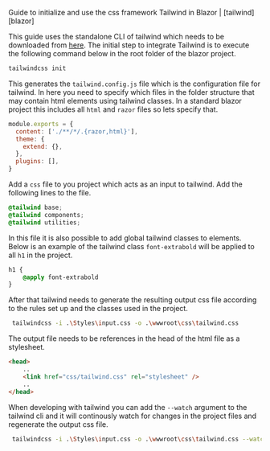 Guide to initialize and use the css framework Tailwind in Blazor | [tailwind] [blazor]

This guide uses the standalone CLI of tailwind which needs to be downloaded from [here](https://tailwindcss.com/blog/standalone-cli). The initial step to integrate Tailwind is to execute the following command below in the root folder of the blazor project.

```bash
tailwindcss init
```

This generates the `tailwind.config.js` file which is the configuration file for tailwind. In here you need to specify which files in the folder structure that may contain html elements using tailwind classes. In a standard blazor project this includes all `html` and `razor` files so lets specify that.  

```js
module.exports = {
  content: ['./**/*/.{razor,html}'],
  theme: {
    extend: {},
  },
  plugins: [],
}
```

Add a `css` file to you project which acts as an input to tailwind. Add the following lines to the file. 

```css
@tailwind base;
@tailwind components;
@tailwind utilities;
```

In this file it is also possible to add global tailwind classes to elements. Below is an example of the tailwind class `font-extrabold` will be applied to all `h1` in the project.

```css
h1 {
    @apply font-extrabold
}
```

After that tailwind needs to generate the resulting output css file according to the rules set up and the classes used in the project. 

```bash
 tailwindcss -i .\Styles\input.css -o .\wwwroot\css\tailwind.css
 ```

The output file needs to be references in the head of the html file as a stylesheet.

```html
<head>
    ..
    <link href="css/tailwind.css" rel="stylesheet" />
    ..
</head>
```

When developing with tailwind you can add the `--watch` argument to the tailwind cli and it will continously watch for changes in the project files and regenerate the output css file.

```bash
 tailwindcss -i .\Styles\input.css -o .\wwwroot\css\tailwind.css --watch
 ```
